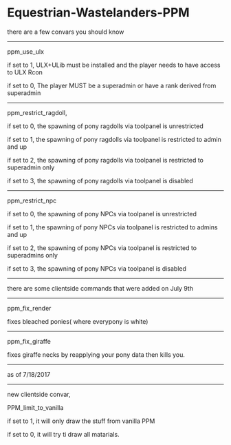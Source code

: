 # Equestrian-Wastelanders-PPM

there are a few convars you should know

----------------------------------------------------------------------------------------------------------

ppm_use_ulx

if set to 1, ULX+ULib must be installed and the player needs to have access to ULX Rcon

if set to 0, The player MUST be a superadmin or have a rank derived from superadmin

----------------------------------------------------------------------------------------------------------

ppm_restrict_ragdoll,

if set to 0, the spawning of pony ragdolls via toolpanel is unrestricted

if set to 1, the spawning of pony ragdolls via toolpanel is restricted to admin and up

if set to 2, the spawning of pony ragdolls via toolpanel is restricted to superadmin only

if set to 3, the spawning of pony ragdolls via toolpanel is disabled

----------------------------------------------------------------------------------------------------------

ppm_restrict_npc

if set to 0, the spawning of pony NPCs via toolpanel is unrestricted

if set to 1, the spawning of pony NPCs via toolpanel is restricted to admins and up

if set to 2, the spawning of pony NPCs via toolpanel is restricted to superadmins only

if set to 3, the spawning of pony NPCs via toolpanel is disabled

----------------------------------------------------------------------------------------------------------

there are some clientside commands that were added on July 9th

----------------------------------------------------------------------------------------------------------

ppm_fix_render

fixes bleached ponies( where everypony is white)

----------------------------------------------------------------------------------------------------------

ppm_fix_giraffe

fixes giraffe necks by reapplying your pony data then kills you.

----------------------------------------------------------------------------------------------------------

as of 7/18/2017

----------------------------------------------------------------------------------------------------------

new clientside convar, 

PPM_limit_to_vanilla

if set to 1, it will only draw the stuff from vanilla PPM

if set to 0, it will try ti draw all matarials.
